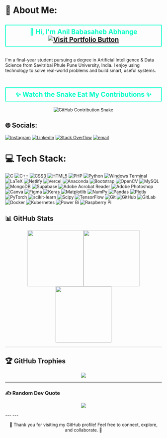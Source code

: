 # 💫 About Me:
<h2 align="center" style="border: 2px solid #00ffc8; padding: 8px; color: #00ffc8; background-color: transparent;">
  👋 Hi, I'm Anil Babasaheb Abhange  <a href="https://anil-b-abhange.vercel.app/" target="_blank">
    <img src="https://img.shields.io/badge/🌐%20Visit%20Portfolio-%2300ffcc?style=for-the-badge&logo=google-chrome&logoColor=black&labelColor=black&color=00ffcc" alt="Visit Portfolio Button"/>
  </a><br>
</h2>
<br>I'm a final-year student pursuing a degree in Artificial Intelligence & Data Science from Savitribai Phule Pune University, India. I enjoy using technology to solve real-world problems and build smart, useful systems.<br><br>

<h2 align="center" style="border: 2px solid #00ffc8; padding: 8px; color: #00ffc8; background-color: transparent;">
  ✨ Watch the Snake Eat My Contributions ✨
</h2>

<p align="center">
  <picture>
    <source media="(prefers-color-scheme: dark)" srcset="https://raw.githubusercontent.com/BinaryFighter-01/snk/output/github-contribution-grid-snake-dark.svg" />
    <source media="(prefers-color-scheme: light)" srcset="https://raw.githubusercontent.com/BinaryFighter-01/snk/output/github-contribution-grid-snake.svg" />
    <img
      alt="GitHub Contribution Snake"
      src="https://raw.githubusercontent.com/BinaryFighter-01/snk/output/github-contribution-grid-snake.svg"
      style="max-width: 100%; height: auto;"
    />
  </picture>

## 🌐 Socials:
[![Instagram](https://img.shields.io/badge/Instagram-%23E4405F.svg?logo=Instagram&logoColor=white)](https://instagram.com/heyanil) [![LinkedIn](https://img.shields.io/badge/LinkedIn-%230077B5.svg?logo=linkedin&logoColor=white)](https://linkedin.com/in/anil-b-abhange) [![Stack Overflow](https://img.shields.io/badge/-Stackoverflow-FE7A16?logo=stack-overflow&logoColor=white)](https://stackoverflow.com/users/anil-abhange) [![email](https://img.shields.io/badge/Email-D14836?logo=gmail&logoColor=white)](mailto:anilabhange219411@gmail.com) 

# 💻 Tech Stack:
![C](https://img.shields.io/badge/c-%2300599C.svg?style=for-the-badge&logo=c&logoColor=white) ![C++](https://img.shields.io/badge/c++-%2300599C.svg?style=for-the-badge&logo=c%2B%2B&logoColor=white) ![CSS3](https://img.shields.io/badge/css3-%231572B6.svg?style=for-the-badge&logo=css3&logoColor=white) ![HTML5](https://img.shields.io/badge/html5-%23E34F26.svg?style=for-the-badge&logo=html5&logoColor=white) ![PHP](https://img.shields.io/badge/php-%23777BB4.svg?style=for-the-badge&logo=php&logoColor=white) ![Python](https://img.shields.io/badge/python-3670A0?style=for-the-badge&logo=python&logoColor=ffdd54) ![Windows Terminal](https://img.shields.io/badge/Windows%20Terminal-%234D4D4D.svg?style=for-the-badge&logo=windows-terminal&logoColor=white) ![LaTeX](https://img.shields.io/badge/latex-%23008080.svg?style=for-the-badge&logo=latex&logoColor=white) ![Netlify](https://img.shields.io/badge/netlify-%23000000.svg?style=for-the-badge&logo=netlify&logoColor=#00C7B7) ![Vercel](https://img.shields.io/badge/vercel-%23000000.svg?style=for-the-badge&logo=vercel&logoColor=white) ![Anaconda](https://img.shields.io/badge/Anaconda-%2344A833.svg?style=for-the-badge&logo=anaconda&logoColor=white) ![Bootstrap](https://img.shields.io/badge/bootstrap-%238511FA.svg?style=for-the-badge&logo=bootstrap&logoColor=white) ![OpenCV](https://img.shields.io/badge/opencv-%23white.svg?style=for-the-badge&logo=opencv&logoColor=white) ![MySQL](https://img.shields.io/badge/mysql-4479A1.svg?style=for-the-badge&logo=mysql&logoColor=white) ![MongoDB](https://img.shields.io/badge/MongoDB-%234ea94b.svg?style=for-the-badge&logo=mongodb&logoColor=white) ![Supabase](https://img.shields.io/badge/Supabase-3ECF8E?style=for-the-badge&logo=supabase&logoColor=white) ![Adobe Acrobat Reader](https://img.shields.io/badge/Adobe%20Acrobat%20Reader-EC1C24.svg?style=for-the-badge&logo=Adobe%20Acrobat%20Reader&logoColor=white) ![Adobe Photoshop](https://img.shields.io/badge/adobe%20photoshop-%2331A8FF.svg?style=for-the-badge&logo=adobe%20photoshop&logoColor=white) ![Canva](https://img.shields.io/badge/Canva-%2300C4CC.svg?style=for-the-badge&logo=Canva&logoColor=white) ![Figma](https://img.shields.io/badge/figma-%23F24E1E.svg?style=for-the-badge&logo=figma&logoColor=white) ![Keras](https://img.shields.io/badge/Keras-%23D00000.svg?style=for-the-badge&logo=Keras&logoColor=white) ![Matplotlib](https://img.shields.io/badge/Matplotlib-%23ffffff.svg?style=for-the-badge&logo=Matplotlib&logoColor=black) ![NumPy](https://img.shields.io/badge/numpy-%23013243.svg?style=for-the-badge&logo=numpy&logoColor=white) ![Pandas](https://img.shields.io/badge/pandas-%23150458.svg?style=for-the-badge&logo=pandas&logoColor=white) ![Plotly](https://img.shields.io/badge/Plotly-%233F4F75.svg?style=for-the-badge&logo=plotly&logoColor=white) ![PyTorch](https://img.shields.io/badge/PyTorch-%23EE4C2C.svg?style=for-the-badge&logo=PyTorch&logoColor=white) ![scikit-learn](https://img.shields.io/badge/scikit--learn-%23F7931E.svg?style=for-the-badge&logo=scikit-learn&logoColor=white) ![Scipy](https://img.shields.io/badge/SciPy-%230C55A5.svg?style=for-the-badge&logo=scipy&logoColor=%white) ![TensorFlow](https://img.shields.io/badge/TensorFlow-%23FF6F00.svg?style=for-the-badge&logo=TensorFlow&logoColor=white) ![Git](https://img.shields.io/badge/git-%23F05033.svg?style=for-the-badge&logo=git&logoColor=white) ![GitHub](https://img.shields.io/badge/github-%23121011.svg?style=for-the-badge&logo=github&logoColor=white) ![GitLab](https://img.shields.io/badge/gitlab-%23181717.svg?style=for-the-badge&logo=gitlab&logoColor=white) ![Docker](https://img.shields.io/badge/docker-%230db7ed.svg?style=for-the-badge&logo=docker&logoColor=white) ![Kubernetes](https://img.shields.io/badge/kubernetes-%23326ce5.svg?style=for-the-badge&logo=kubernetes&logoColor=white) ![Power Bi](https://img.shields.io/badge/power_bi-F2C811?style=for-the-badge&logo=powerbi&logoColor=black) ![Raspberry Pi](https://img.shields.io/badge/-Raspberry_Pi-C51A4A?style=for-the-badge&logo=Raspberry-Pi)
## 📊 GitHub Stats

<div align="center" style="display: flex; gap: 0; flex-wrap: wrap; justify-content: center;">

  <img src="https://github-readme-stats.vercel.app/api?username=BinaryFighter-01&theme=dark&hide_border=false&include_all_commits=false&count_private=false" height="180px"/>

  <img src="https://nirzak-streak-stats.vercel.app/?user=BinaryFighter-01&theme=dark&hide_border=false" height="180px"/>

  <img src="https://github-readme-stats.vercel.app/api/top-langs/?username=BinaryFighter-01&theme=dark&hide_border=false&layout=compact" height="180px"/>

</div>

---

## 🏆 GitHub Trophies

<div align="center">
  <img src="https://github-profile-trophy.vercel.app/?username=BinaryFighter-01&theme=radical&no-frame=false&no-bg=false&margin-w=4" />
</div>

---

### ✍️ Random Dev Quote

<p align="center">
  <img src="https://quotes-github-readme.vercel.app/api?type=horizontal&theme=merko" />
</p>
---
---

<p align="center">
  💖 Thank you for visiting my GitHub profile! Feel free to connect, explore, and collaborate. 🚀
</p>

<!-- Proudly created by Anil Abhange -->
